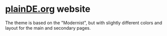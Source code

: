 # [plainDE.org](plainde.org) website

The theme is based on the "Modernist", but with slightly different colors and layout for the main and secondary pages.
